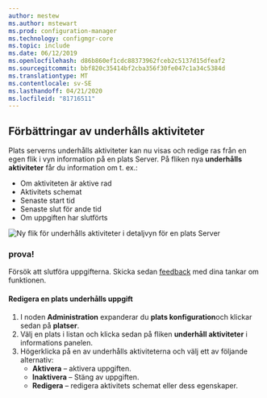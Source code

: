 ```yaml
---
author: mestew
ms.author: mstewart
ms.prod: configuration-manager
ms.technology: configmgr-core
ms.topic: include
ms.date: 06/12/2019
ms.openlocfilehash: d86b860ef1cdc88373962fceb2c5137d15dfeaf2
ms.sourcegitcommit: bbf820c35414bf2cba356f30fe047c1a34c5384d
ms.translationtype: MT
ms.contentlocale: sv-SE
ms.lasthandoff: 04/21/2020
ms.locfileid: "81716511"
---
```

## <a name="improvements-to-maintenance-tasks"></a>Förbättringar av underhålls aktiviteter

Plats serverns underhålls aktiviteter kan nu visas och redige ras från en egen flik i vyn information på en plats Server. På fliken nya **underhålls aktiviteter** får du information om t. ex.:

- Om aktiviteten är aktive rad
- Aktivitets schemat
- Senaste start tid
- Senaste slut för ande tid
- Om uppgiften har slutförts

![Ny flik för underhålls aktiviteter i detaljvyn för en plats Server](../../media/3555894-maintenance-tasks.png)

### <a name="try-it-out"></a>prova!

Försök att slutföra uppgifterna. Skicka sedan [feedback](../../../../understand/find-help.md#product-feedback) med dina tankar om funktionen.

#### <a name="edit-a-site-maintenance-task"></a>Redigera en plats underhålls uppgift

1. I noden **Administration** expanderar du **plats konfiguration**och klickar sedan på **platser**.
1. Välj en plats i listan och klicka sedan på fliken **underhåll aktiviteter** i informations panelen.
1. Högerklicka på en av underhålls aktiviteterna och välj ett av följande alternativ: 
     - **Aktivera** – aktivera uppgiften.
     - **Inaktivera** – Stäng av uppgiften.
     - **Redigera** – redigera aktivitets schemat eller dess egenskaper.

